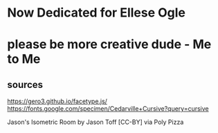 # Now Dedicated for Ellese Ogle
# please be more creative dude - Me to Me

## sources
https://gero3.github.io/facetype.js/
https://fonts.google.com/specimen/Cedarville+Cursive?query=cursive

Jason's Isometric Room by Jason Toff [CC-BY] via Poly Pizza